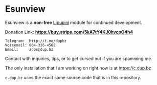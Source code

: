 # Esunview

Esunview is a **non-free** [Lipupini](https://github.com/lipupini/lipupini) module for continued development.

Donation Link: **https://buy.stripe.com/5kA7tY4KJ0hvcpO4h4**

```
Telegram:  http://t.me/dupbz
Voicemail: 804-326-4562
Email:     apps@dup.bz
```

Contact with inquiries, tips, or to get cursed out if you are spamming me.

The only installation that I am working on right now is at https://c.dup.bz

`c.dup.bz` uses the exact same source code that is in this repository.
